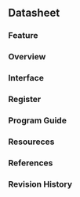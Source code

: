 ## Datasheet

### Feature

### Overview

### Interface
### Register

### Program Guide
### Resoureces
### References
### Revision History